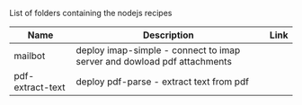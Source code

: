 List of folders containing the nodejs recipes

| Name | Description | Link |
| ----- | ----- | ----- |
| mailbot |deploy imap-simple - connect to imap server and dowload pdf attachments |  |
| pdf-extract-text |deploy pdf-parse - extract text from pdf |  |